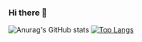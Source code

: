 ### Hi there 👋

<!--
**FoSuCloud/FoSuCloud** is a ✨ _special_ ✨ repository because its `README.md` (this file) appears on your GitHub profile.

Here are some ideas to get you started:

- 🔭 I’m currently working on ...
- 🌱 I’m currently learning ...
- 👯 I’m looking to collaborate on ...
- 🤔 I’m looking for help with ...
- 💬 Ask me about ...
- 📫 How to reach me: ...
- 😄 Pronouns: ...
- ⚡ Fun fact: ...
-->
![Anurag's GitHub stats](https://github-readme-stats.vercel.app/api?username=FoSuCloud&show_icons=true&theme=radical)
[![Top Langs](https://github-readme-stats.vercel.app/api/top-langs/?username=FoSuCloud&layout=compact)](https://github.com/anuraghazra/github-readme-stats)


